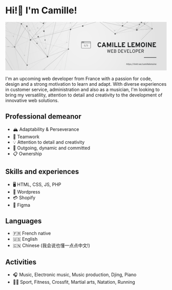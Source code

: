 # Hi!👋 I'm Camille! 
![I am GitHub Readme Generator's creato](/Banner.png)

I'm an upcoming web developer from France with a passion for code, design and a strong motivation to learn and adapt. With diverse experiences in customer service, administration and also as a musician, I'm looking to bring my versatility, attention to detail and creativity to the development of innovative web solutions.  

## Professional demeanor

* 🏔 Adaptability & Perseverance
* 🤝 Teamwork
* 💡 Attention to detail and creativity
* 🚀 Outgoing, dynamic and committed
* 📋 Ownership

## Skills and experiences 

* 🖥 HTML, CSS, JS, PHP
* 📝 Wordpress
* 💳 Shopify 
* 📐 Figma

## Languages

* 🇫🇷 French native
* 🇺🇸 English
* 🇨🇳 Chinese (我会说也懂一点点中文!)

## Activities 

* 🎧 Music, Electronic music, Music production, Djing, Piano
* 🏋️‍♂️ Sport, Fitness, Crossfit, Martial arts, Natation, Running


<!--
**CamilleLem/CamilleLem** is a ✨ _special_ ✨ repository because its `README.md` (this file) appears on your GitHub profile.

Here are some ideas to get you started:

- 🔭 I’m currently working on ...
- 🌱 I’m currently learning ...
- 👯 I’m looking to collaborate on ...
- 🤔 I’m looking for help with ...
- 💬 Ask me about ...
- 📫 How to reach me: ...
- 😄 Pronouns: ...
- ⚡ Fun fact: ...
-->
